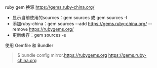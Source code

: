 ruby gem 换源 https://gems.ruby-china.org/ 
- 显示当前使用的sources：gem sources 或 gem sources -l
- 添加ruby-china：gem sources --add https://gems.ruby-china.org/ --remove https://rubygems.org/
- 更新缓存：gem sources -u

使用 Gemfile 和 Bundler
> $ bundle config mirror.https://rubygems.org https://gems.ruby-china.org 